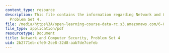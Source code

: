```yaml
---
content_type: resource
description: This file contains the information regarding Network and Computer Security,
  Problem Set 4.
file: /media/https%3A/open-learning-course-data-rc.s3.amazonaws.com/6-857-network-and-computer-security-spring-2014/2b2771ebcfe02ce832d8aab7de7cefeb_MIT6_857S14_ps4.pdf
file_type: application/pdf
resourcetype: Document
title: Network and Computer Security, Problem Set 4
uid: 2b2771eb-cfe0-2ce8-32d8-aab7de7cefeb
---
```

